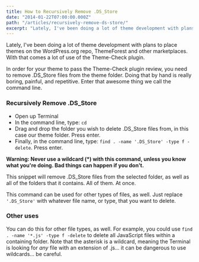 ```yaml
---
title: How to Recursively Remove .DS_Store
date: "2014-01-22T07:00:00.000Z"
path: "/articles/recursively-remove-ds-store/"
excerpt: "Lately, I've been doing a lot of theme development with plans to place themes on the WordPress.org repo, ThemeForest and other marketplaces. With that comes a lot of use of the Theme-Check plugin."
---
```


Lately, I've been doing a lot of theme development with plans to place themes on the WordPress.org repo, ThemeForest and other marketplaces. With that comes a lot of use of the Theme-Check plugin.

In order for your theme to pass the Theme-Check plugin review, you need to remove .DS_Store files from the theme folder. Doing that by hand is really boring, painful, and repetitive. Enter that awesome thing we call the command line.

### Recursively Remove .DS_Store

*   Open up Terminal
*   In the command line, type: `cd`
*   Drag and drop the folder you wish to delete .DS_Store files from, in this case our theme folder. Press enter.
*   Finally, in the command line, type: `find . -name '.DS_Store' -type f -delete`. Press enter.

**Warning: Never use a wildcard (*) with this command, unless you know what you're doing. Bad things can happen if you don't.**

This snippet will remove .DS_Store files from the selected folder, as well as all of the folders that it contains. All of them. At once.

This command can be used for other types of files, as well. Just replace `'.DS_Store'` with whatever file name, or type, that you want to delete.

### Other uses

You can do this for other file types, as well. For example, you could use `find . -name '*.js' -type f -delete` to delete all JavaScript files within a containing folder. Note that the asterisk is a wildcard, meaning the Terminal is looking for _any_ file with an extension of .js... it can be dangerous to use wildcards... be careful.